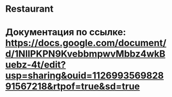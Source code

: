 # Restaurant
# Документация по ссылке: https://docs.google.com/document/d/1NllPKPN9KvebbmpwvMbbz4wkBuebz-4t/edit?usp=sharing&ouid=112699356982891567218&rtpof=true&sd=true
